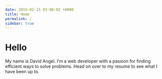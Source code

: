 ```yaml
---
date: 2019-02-15 03:08:02 +0000
title: Home
permalink: /
sidebar: true
---
```


# Hello

My name is David Angel. I’m a web developer with a passion for finding efficient ways to solve problems. Head on over to my <router-link to="/resume">resume</router-link> to see what I have been up to.
